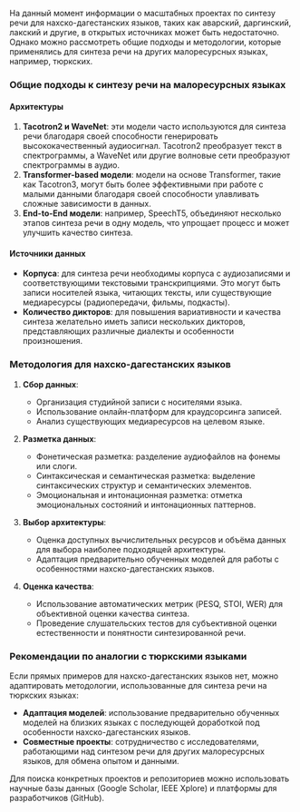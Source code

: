 На данный момент информации о масштабных проектах по синтезу речи для нахско-дагестанских языков, таких как аварский, даргинский, лакский и другие, в открытых источниках может быть недостаточно. Однако можно рассмотреть общие подходы и методологии, которые применялись для синтеза речи на других малоресурсных языках, например, тюркских.

### Общие подходы к синтезу речи на малоресурсных языках

#### Архитектуры

1. **Tacotron2 и WaveNet**: эти модели часто используются для синтеза речи благодаря своей способности генерировать высококачественный аудиосигнал. Tacotron2 преобразует текст в спектрограммы, а WaveNet или другие волновые сети преобразуют спектрограммы в аудио.
2. **Transformer-based модели**: модели на основе Transformer, такие как Tacotron3, могут быть более эффективными при работе с малыми данными благодаря своей способности улавливать сложные зависимости в данных.
3. **End-to-End модели**: например, SpeechT5, объединяют несколько этапов синтеза речи в одну модель, что упрощает процесс и может улучшить качество синтеза.

#### Источники данных

- **Корпуса**: для синтеза речи необходимы корпуса с аудиозаписями и соответствующими текстовыми транскрипциями. Это могут быть записи носителей языка, читающих тексты, или существующие медиаресурсы (радиопередачи, фильмы, подкасты).
- **Количество дикторов**: для повышения вариативности и качества синтеза желательно иметь записи нескольких дикторов, представляющих различные диалекты и особенности произношения.

### Методология для нахско-дагестанских языков

1. **Сбор данных**:
   - Организация студийной записи с носителями языка.
   - Использование онлайн-платформ для краудсорсинга записей.
   - Анализ существующих медиаресурсов на целевом языке.

2. **Разметка данных**:
   - Фонетическая разметка: разделение аудиофайлов на фонемы или слоги.
   - Синтаксическая и семантическая разметка: выделение синтаксических структур и семантических элементов.
   - Эмоциональная и интонационная разметка: отметка эмоциональных состояний и интонационных паттернов.

3. **Выбор архитектуры**:
   - Оценка доступных вычислительных ресурсов и объёма данных для выбора наиболее подходящей архитектуры.
   - Адаптация предварительно обученных моделей для работы с особенностями нахско-дагестанских языков.

4. **Оценка качества**:
   - Использование автоматических метрик (PESQ, STOI, WER) для объективной оценки качества синтеза.
   - Проведение слушательских тестов для субъективной оценки естественности и понятности синтезированной речи.

### Рекомендации по аналогии с тюркскими языками

Если прямых примеров для нахско-дагестанских языков нет, можно адаптировать методологии, использованные для синтеза речи на тюркских языках:
- **Адаптация моделей**: использование предварительно обученных моделей на близких языках с последующей доработкой под особенности нахско-дагестанских языков.
- **Совместные проекты**: сотрудничество с исследователями, работающими над синтезом речи для других малоресурсных языков, для обмена опытом и данными.

Для поиска конкретных проектов и репозиториев можно использовать научные базы данных (Google Scholar, IEEE Xplore) и платформы для разработчиков (GitHub).